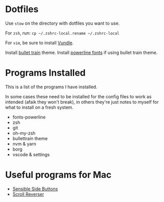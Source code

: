 Dotfiles
========

Use `stow` on the directory with dotfiles you want to use.

For `zsh`, run: `cp ~/.zshrc-local.rename ~/.zshrc-local`

For `vim`, be sure to install [Vundle](https://github.com/VundleVim/Vundle.vim).

Install [bullet train](https://github.com/caiogondim/bullet-train.zsh) theme. Install [powerline fonts](https://github.com/powerline/fonts) if using bullet train theme.

Programs Installed
==================

This is a list of the programs I have installed.

In some cases these need to be installed for the config files to work
as intended (afaik they won't break), in others they're just notes to
myself for what to install on a fresh system.

* fonts-powerline
* zsh
* git
* oh-my-zsh
* bullettrain theme
* nvm & yarn
* borg
* vscode & settings

# Useful programs for Mac

* [Sensible Side Buttons](https://sensible-side-buttons.archagon.net/)
* [Scroll Reverser](https://pilotmoon.com/scrollreverser/)
